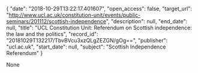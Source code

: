 {
  "date": "2018-10-29T13:22:17.401607", 
  "open_access": false, 
  "target_url": "http://www.ucl.ac.uk/constitution-unit/events/public-seminars/201112/scottish-independence", 
  "description": null, 
  "end_date": null, 
  "title": "UCL Constitution Unit: Referendum on Scottish independence: the law and the politics", 
  "record_id": "20181029T132217/TbvBVcu3xzQLgZEZGN/gOg==", 
  "publisher": "ucl.ac.uk", 
  "start_date": null, 
  "subject": "Scottish Independence Referendum"
}

None